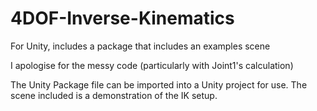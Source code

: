 # 4DOF-Inverse-Kinematics
For Unity, includes a package that includes an examples scene


I apologise for the messy code (particularly with Joint1's calculation)

The Unity Package file can be imported into a Unity project for use. The scene included is a demonstration of the IK setup.
